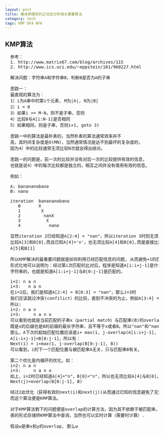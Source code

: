 ```yaml
---
layout: post
title: 编译原理系列之词法分析相关重要算法
category: tech
tags: KMP DFA NFA
---
```


## KMP算法

<pre>
  参考：
  1. http://www.matrix67.com/blog/archives/115
  2. http://www.ics.uci.edu/~eppstein/161/960227.html
 
  解决问题：字符串A和字符串B，判断B是否为A的子串
 
  思路一：
  最直观的算法为：
  1）i为A串中的第i个元素, M为|A|, N为|B|
  2）i = 0
  3）如果i >= M-N，则不是子串，否则
  4）比较B与A[i:N-1]是否相同
  5）如果相同，则是子串，否则i+1, goto 3)
 
  思路一中的算法是最朴素的，当然朴素的算法通常效率并不
  高，其时间复杂度是O(MN)，当然通常情况是达不到最坏的复杂度的，
  因为4）中的比较通常无须比较N次就会得出结论。
 
  思路一的问题是，前一次的比较并没有对后一次的比较提供有效的信息，
  也就是说4）中的每次比较都是独立的，相互之间并没有借用有效的信息。
 
  例如：
 
  A: banananobano
  B: nano
 
  iteration  banananobano
     0       X
     1        X
     2         nanX
     3          X
     4           nano
   
  显然iteration 2已经知道A[2:4] = "nan"，所以iteration 3时则无须从
  比较A[3]和B[0],而且已知A[4]='n'，也无须比较A[4]和B[0],而是直接比较
  A[5]和B[1]
  
  所以KMP解决的最重要问题就是如何利用已经匹配信息的问题, 从而避免+1的匹配，而是跳过做够长的距离来匹配。 
  形式化地可以说明为：经过第i次匹配的比对后，程序是知道A[i:i+j-1]是什么
  字符串的，也就是知道A[i:i+j-1]与B[0:j-1]是匹配的。
 
  i=2: n a n
  i=3:   n a n
  在i=2后，我们是知道A[2:4] = B[0:3] = "nan"，那么i=3时
  我们应该跳过冲突(confilict）的比较，直到不冲突的为止，例如A[3:4] = "an", B[0:1] = "na"，
  所以:
  i=2: n a n
  i=3:     n a n o 
  可以看到也就是当前匹配的子串x（partial match）与匹配串(B)的overlap，overlap可定义为：
  既是x的后缀也是B的前缀的最长字符串，且不等于x或者B。所以"nan"和"nano"的overlap就是"n"
  那么，A下次的起始匹配位置应该是i+ max(1, j-overlap(A[i:i+j-1], B)),而
  A[i:i+j-1]=B[0:j-1]，所以有：
  Next(i) = i+max(1, j-overlap(B[0:j-1], B))
  可以看到，i的下一个匹配位置与被匹配串A无关，只与匹配串B有关。
  
  第二个优化是内循环的优化，如：
  i=2: n a n
  i=3:     n a n o
  如上，i=2时已经知道A[4]="n"，B[0]="n"，所以也无须比较A[4]与B[0]，形式化地说明为:
  Next(j)=overlap(B[0:j-1], B)
 
  经过2此优化（获得有效的next(i)和next(j))从而通过已知的信息避免了无效的比较，提高了效率。
  而这个算法便是KMP算法。
  
  对于KMP算法剩下的问题便是overlap的计算方法，因为其不依赖于被匹配串，所以可以提前计算并以
  表的形式存储供KMP算法中查询，当然也可以实时计算（需要时计算）.
  
  假设w是串x和y的overlap, 那么w<suffix(x) && w<prefix(y), w最大
  shorter(w)是w的少了一个字符的prefix,显然shorter(w)<prefix(y), 而且shorter(w)也是shorter(x)
  的suffix,于是我们可以逆过来，即：
  找到一个既是shorter(x)的suffix又是y的prefix的字符串，通过不断为其增加一个字符，
  那么可以求出相应的overlap table，如果加一个字符后不满足suffix/prefix的要求，则需要回溯计算。
</pre>

